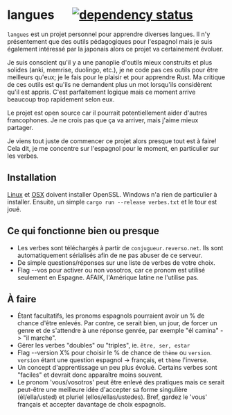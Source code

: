 # langues &emsp; [![dependency status](https://deps.rs/repo/github/nilgoyette/langues/status.svg)](https://deps.rs/repo/github/nilgoyette/langues)

`langues` est un projet personnel pour apprendre diverses langues. Il n'y
présentement que des outils pédagogiques pour l'espagnol mais je suis également
intéressé par la japonais alors ce projet va certainement évoluer.

Je suis conscient qu'il y a une panoplie d'outils mieux construits et plus
solides (anki, memrise, duolingo, etc.), je ne code pas ces outils pour être
meilleurs qu'eux; je le fais pour le plaisir et pour apprendre Rust. Ma
critique de ces outils est qu'ils ne demandent plus un mot lorsqu'ils
considèrent qu'il est appris. C'est parfaitement logique mais ce moment arrive
beaucoup trop rapidement selon eux.

Le projet est open source car il pourrait potentiellement aider d'autres
francophones. Je ne crois pas que ça va arriver, mais j'aime mieux partager.

Je viens tout juste de commencer ce projet alors presque tout est à faire! Cela
dit, je me concentre sur l'espagnol pour le moment, en particulier sur les
verbes.

## Installation

[Linux](https://github.com/sfackler/rust-openssl#linux) et
[OSX](https://github.com/sfackler/rust-openssl#osx) doivent installer OpenSSL.
Windows n'a rien de particulier à installer. Ensuite, un simple
`cargo run --release verbes.txt` et le tour est joué.

## Ce qui fonctionne bien ou presque

- Les verbes sont téléchargés à partir de `conjugueur.reverso.net`. Ils sont
automatiquement sérialisés afin de ne pas abuser de ce serveur.
- De simple questions/réponses sur une liste de verbes de votre choix.
- Flag --vos pour activer ou non vosotros, car ce pronom est utilisé seulement
en Espagne. AFAIK, l'Amérique latine ne l'utilise pas.

## À faire

- Étant facultatifs, les pronoms espagnols pourraient avoir un % de chance
d'être enlevés. Par contre, ce serait bien, un jour, de forcer un genre et de
s'attendre à une réponse genrée, par exemple "él camina" -> "il marche".
- Gérer les verbes "doubles" ou "triples", ie. `être, ser, estar`
- Flag --version X% pour choisir le % de chance de `thème` ou `version`.
`version` étant une question espagnol -> français, et `thème` l'inverse.
- Un concept d'apprentissage un peu plus évolué. Certains verbes sont "faciles"
et devrait donc apparaître moins souvent.
- Le pronom 'vous/vosotros' peut être enlevé des pratiques mais ce serait
peut-être une meilleure idée d'accepter sa forme singulière (él/ella/usted) et
pluriel (ellos/ellas/ustedes). Bref, gardez le 'vous' français et accepter
davantage de choix espagnols.
